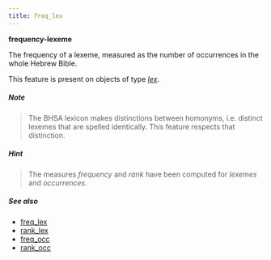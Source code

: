 ```yaml
---
title: freq_lex
---
```


**frequency-lexeme**

The frequency of a lexeme, measured as the number of occurrences in the whole Hebrew Bible.

This feature is present on objects of type [*lex*](otype).

##### Note
> The BHSA lexicon makes distinctions between homonyms, i.e. distinct lexemes that are spelled identically.
This feature respects that distinction.

##### Hint
> The measures *frequency* and *rank* have been computed for *lexemes* and *occurrences*.
    
##### See also
 
* [freq_lex](freq_lex)
* [rank_lex](rank_lex)
* [freq_occ](freq_occ)
* [rank_occ](rank_occ)

